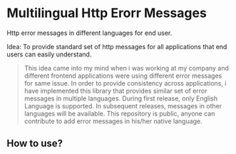 # Multilingual Http Erorr Messages
Http error messages in different languages for end user.

Idea: To provide standard set of http messages for all applications that end users can easily understand.
> This idea came into my mind when i was working
> at my company and different frontend applications
> were using different error messages for same issue.
> In order to provide consistency across applications,
> i have implemented this library that provides similar
> set of error messages in multiple languages. During
> first release, only English Language is supported.
> In subsequent releases, messages in other languages will be available. This repository is public, anyone can contribute
> to add error messages in his/her native language.

## How to use?
